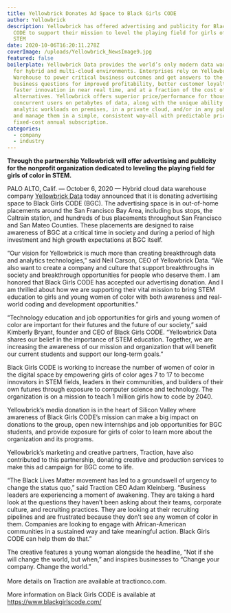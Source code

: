 ```yaml
---
title: Yellowbrick Donates Ad Space to Black Girls CODE
author: Yellowbrick
description: Yellowbrick has offered advertising and publicity for Black Girls
  CODE to support their mission to level the playing field for girls of color in
  STEM
date: 2020-10-06T16:20:11.278Z
coverImage: /uploads/Yellowbrick_NewsImage9.jpg
featured: false
boilerplate: Yellowbrick Data provides the world’s only modern data warehouse
  for hybrid and multi-cloud environments. Enterprises rely on Yellowbrick Data
  Warehouse to power critical business outcomes and get answers to the hardest
  business questions for improved profitability, better customer loyalty, and
  faster innovation in near real time, and at a fraction of the cost of
  alternatives. Yellowbrick offers superior price/performance for thousands of
  concurrent users on petabytes of data, along with the unique ability to run
  analytic workloads on premises, in a private cloud, and/or in any public cloud
  and manage them in a simple, consistent way—all with predictable pricing via
  fixed-cost annual subscription.
categories:
  - company
  - industry
---
```

**Through the partnership Yellowbrick will offer advertising and publicity for the nonprofit organization dedicated to leveling the playing field for girls of color in STEM.**

PALO ALTO, Calif. — October 6, 2020 — Hybrid cloud data warehouse company [Yellowbrick Data](https://www.yellowbrick.com/) today announced that it is donating advertising space to Black Girls CODE (BGC). The advertising space is in out-of-home placements around the San Francisco Bay Area, including bus stops, the Caltrain station, and hundreds of bus placements throughout San Francisco and San Mateo Counties. These placements are designed to raise awareness of BGC at a critical time in society and during a period of high investment and high growth expectations at BGC itself.

“Our vision for Yellowbrick is much more than creating breakthrough data and analytics technologies,” said Neil Carson, CEO of Yellowbrick Data. “We also want to create a company and culture that support breakthroughs in society and breakthrough opportunities for people who deserve them. I am honored that Black Girls CODE has accepted our advertising donation. And I am thrilled about how we are supporting their vital mission to bring STEM education to girls and young women of color with both awareness and real-world coding and development opportunities.”

“Technology education and job opportunities for girls and young women of color are important for their futures and the future of our society,” said Kimberly Bryant, founder and CEO of Black Girls CODE. “Yellowbrick Data shares our belief in the importance of STEM education. Together, we are increasing the awareness of our mission and organization that will benefit our current students and support our long-term goals.”

Black Girls CODE is working to increase the number of women of color in the digital space by empowering girls of color ages 7 to 17 to become innovators in STEM fields, leaders in their communities, and builders of their own futures through exposure to computer science and technology. The organization is on a mission to teach 1 million girls how to code by 2040.

Yellowbrick’s media donation is in the heart of Silicon Valley where awareness of Black Girls CODE’s mission can make a big impact on donations to the group, open new internships and job opportunities for BGC students, and provide exposure for girls of color to learn more about the organization and its programs.

Yellowbrick’s marketing and creative partners, Traction, have also contributed to this partnership, donating creative and production services to make this ad campaign for BGC come to life.

“The Black Lives Matter movement has led to a groundswell of urgency to change the status quo,” said Traction CEO Adam Kleinberg. “Business leaders are experiencing a moment of awakening. They are taking a hard look at the questions they haven’t been asking about their teams, corporate culture, and recruiting practices. They are looking at their recruiting pipelines and are frustrated because they don’t see any women of color in them. Companies are looking to engage with African-American communities in a sustained way and take meaningful action. Black Girls CODE can help them do that.”

The creative features a young woman alongside the headline, “Not if she will change the world, but when,” and inspires businesses to “Change your company. Change the world.”\
\
More details on Traction are available at tractionco.com.

More information on Black Girls CODE is available at <https://www.blackgirlscode.com/>
